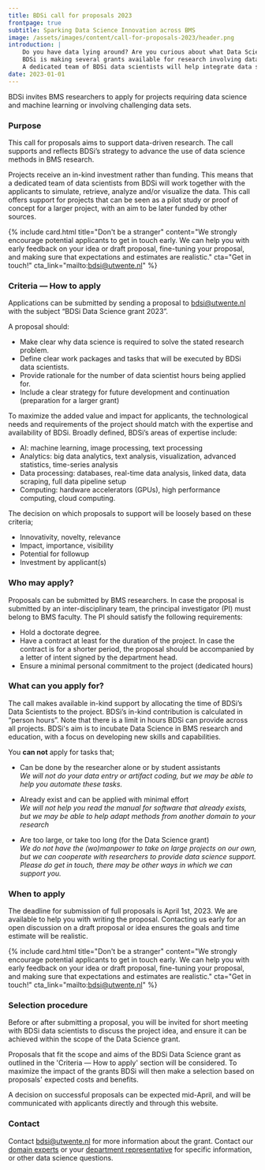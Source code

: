```yaml
---
title: BDSi call for proposals 2023
frontpage: true
subtitle: Sparking Data Science Innovation across BMS
image: /assets/images/content/call-for-proposals-2023/header.png
introduction: |
    Do you have data lying around? Are you curious about what Data Science can mean for your research?\n
    BDSi is making several grants available for research involving data science. The grant is meant for projects exploring new ideas, or as a first step to qualify for external funding.\n
    A dedicated team of BDSi data scientists will help integrate data science into your project.
date: 2023-01-01
---
```


BDSi invites BMS researchers to apply for projects requiring data science and machine learning or involving challenging data sets.

### Purpose

This call for proposals aims to support data-driven research. The call supports and reflects BDSi’s strategy to advance the use of data science methods in BMS research.

Projects receive an in-kind investment rather than funding. This means that a dedicated team of data scientists from BDSi will work together with the applicants to simulate, retrieve, analyze and/or visualize the data. This call offers support for projects that can be seen as a pilot study or proof of concept for a larger project, with an aim to be later funded by other sources.

{% include card.html title="Don't be a stranger" content="We strongly encourage potential applicants to get in touch early. We can help you with early feedback on your idea or draft proposal, fine-tuning your proposal, and making sure that expectations and estimates are realistic." cta="Get in touch!" cta_link="mailto:bdsi@utwente.nl" %}

### Criteria — How to apply

Applications can be submitted by sending a proposal to [bdsi@utwente.nl](mailto:bdsi@utwente.nl?subject=BDSi%20Data%20Science%20grant%202023) with the subject “BDSi Data Science grant 2023”.

A proposal should:

-   Make clear why data science is required to solve the stated research problem.
-   Define clear work packages and tasks that will be executed by BDSi data scientists.
-   Provide rationale for the number of data scientist hours being applied for.
-   Include a clear strategy for future development and continuation (preparation for a larger grant)

To maximize the added value and impact for applicants, the technological needs and requirements of the project should match with the expertise and availability of BDSi. Broadly defined, BDSi’s areas of expertise include:

-   AI: machine learning, image processing, text processing
-   Analytics: big data analytics, text analysis, visualization, advanced statistics, time-series analysis
-   Data processing: databases, real-time data analysis, linked data, data scraping, full data pipeline setup
-   Computing: hardware accelerators (GPUs), high performance computing, cloud computing.

The decision on which proposals to support will be loosely based on these criteria;

-   Innovativity, novelty, relevance
-   Impact, importance, visibility
-   Potential for followup
-   Investment by applicant(s)

### Who may apply?

Proposals can be submitted by BMS researchers. In case the proposal is submitted by an inter-disciplinary team, the principal investigator (PI) must belong to BMS faculty. The PI should satisfy the following requirements:

-   Hold a doctorate degree.
-   Have a contract at least for the duration of the project. In case the contract is for a shorter period, the proposal should be accompanied by a letter of intent signed by the department head.
-   Ensure a minimal personal commitment to the project (dedicated hours)

### What can you apply for?

The call makes available in-kind support by allocating the time of BDSi’s Data Scientists to the project. BDSi’s in-kind contribution is calculated in “person hours”. Note that there is a limit in hours BDSi can provide across all projects. BDSi's aim is to incubate Data Science in BMS research and education, with a focus on developing new skills and capabilities.

You **can not** apply for tasks that;

-   Can be done by the researcher alone or by student assistants  
    _We will not do your data entry or artifact coding, but we may be able to help you automate these tasks._

-   Already exist and can be applied with minimal effort  
    _We will not help you read the manual for software that already exists, but we may be able to help adapt methods from another domain to your research_

-   Are too large, or take too long (for the Data Science grant)  
    _We do not have the (wo)manpower to take on large projects on our own, but we can cooperate with researchers to provide data science support. Please do get in touch, there may be other ways in which we can support you._

### When to apply

The deadline for submission of full proposals is April 1st, 2023. We are available to help you with writing the proposal. Contacting us early for an open discussion on a draft proposal or idea ensures the goals and time estimate will be realistic. 

{% include card.html title="Don't be a stranger" content="We strongly encourage potential applicants to get in touch early. We can help you with early feedback on your idea or draft proposal, fine-tuning your proposal, and making sure that expectations and estimates are realistic." cta="Get in touch!" cta_link="mailto:bdsi@utwente.nl" %}

### Selection procedure

Before or after submitting a proposal, you will be invited for short meeting with BDSi data scientists to discuss the project idea, and ensure it can be achieved within the scope of the Data Science grant.

Proposals that fit the scope and aims of the BDSi Data Science grant as outlined in the 'Criteria — How to apply' section will be considered. To maximize the impact of the grants BDSi will then make a selection based on proposals' expected costs and benefits.

A decision on successful proposals can be expected mid-April, and will be communicated with applicants directly and through this website.

### Contact

Contact [bdsi@utwente.nl](mailto:bdsi@utwente.nl?subject=BDSi%202021) for more information about the grant. Contact our [domain experts](/team/) or your [department representative](/team/) for specific information, or other data science questions.
